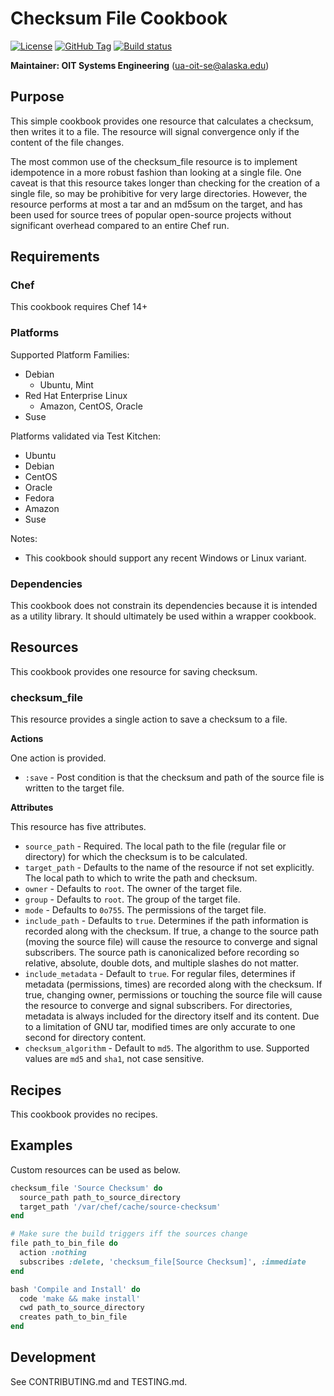 # Checksum File Cookbook

[![License](https://img.shields.io/github/license/ualaska-it/checksum_file.svg)](https://github.com/ualaska-it/checksum_file)
[![GitHub Tag](https://img.shields.io/github/tag/ualaska-it/checksum_file.svg)](https://github.com/ualaska-it/checksum_file)
[![Build status](https://ci.appveyor.com/api/projects/status/4t2oix71ik9pd126/branch/master?svg=true)](https://ci.appveyor.com/project/University_of_Alaska_OIT/checksum-file/branch/master)

__Maintainer: OIT Systems Engineering__ (<ua-oit-se@alaska.edu>)

## Purpose

This simple cookbook provides one resource that calculates a checksum, then writes it to a file.
The resource will signal convergence only if the content of the file changes.

The most common use of the checksum_file resource is to implement idempotence in a more robust fashion than looking at a single file.
One caveat is that this resource takes longer than checking for the creation of a single file, so may be prohibitive for very large directories.
However, the resource performs at most a tar and an md5sum on the target, and has been used for source trees of popular open-source projects without significant overhead compared to an entire Chef run.

## Requirements

### Chef

This cookbook requires Chef 14+

### Platforms

Supported Platform Families:

* Debian
  * Ubuntu, Mint
* Red Hat Enterprise Linux
  * Amazon, CentOS, Oracle
* Suse

Platforms validated via Test Kitchen:

* Ubuntu
* Debian
* CentOS
* Oracle
* Fedora
* Amazon
* Suse

Notes:

* This cookbook should support any recent Windows or Linux variant.

### Dependencies

This cookbook does not constrain its dependencies because it is intended as a utility library.
It should ultimately be used within a wrapper cookbook.

## Resources

This cookbook provides one resource for saving checksum.

### checksum_file

This resource provides a single action to save a checksum to a file.

__Actions__

One action is provided.

* `:save` - Post condition is that the checksum and path of the source file is written to the target file.

__Attributes__

This resource has five attributes.

* `source_path` - Required.
The local path to the file (regular file or directory) for which the checksum is to be calculated.
* `target_path` - Defaults to the name of the resource if not set explicitly.
The local path to which to write the path and checksum.
* `owner` - Defaults to `root`.
The owner of the target file.
* `group` - Defaults to `root`.
The group of the target file.
* `mode` - Defaults to `0o755`.
The permissions of the target file.
* `include_path` - Defaults to `true`.
Determines if the path information is recorded along with the checksum.
If true, a change to the source path (moving the source file) will cause the resource to converge and signal subscribers.
The source path is canonicalized before recording so relative, absolute, double dots, and multiple slashes do not matter.
* `include_metadata` - Default to `true`.
For regular files, determines if metadata (permissions, times) are recorded along with the checksum.
If true, changing owner, permissions or touching the source file will cause the resource to converge and signal subscribers.
For directories, metadata is always included for the directory itself and its content.
Due to a limitation of GNU tar, modified times are only accurate to one second for directory content.
* `checksum_algorithm` - Default to `md5`.
The algorithm to use.
Supported values are `md5` and `sha1`, not case sensitive.

## Recipes

This cookbook provides no recipes.

## Examples

Custom resources can be used as below.

```ruby
checksum_file 'Source Checksum' do
  source_path path_to_source_directory
  target_path '/var/chef/cache/source-checksum'
end

# Make sure the build triggers iff the sources change
file path_to_bin_file do
  action :nothing
  subscribes :delete, 'checksum_file[Source Checksum]', :immediate
end

bash 'Compile and Install' do
  code 'make && make install'
  cwd path_to_source_directory
  creates path_to_bin_file
end
```

## Development

See CONTRIBUTING.md and TESTING.md.
